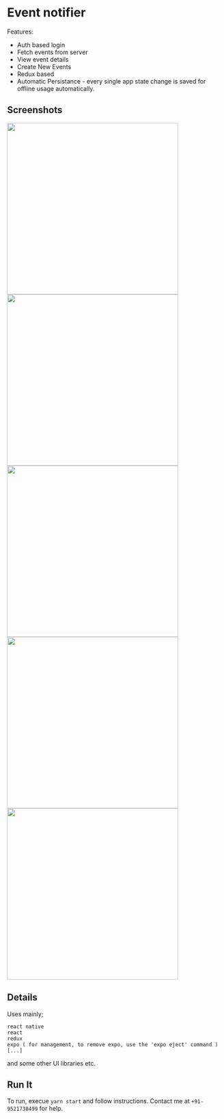 # Event notifier

Features:

- Auth based login
- Fetch events from server
- View event details
- Create New Events
- Redux based
- Automatic Persistance - every single app state change is saved for offline usage automatically.

## Screenshots

<img src="screenshots/login.png" width="400"/>

<img src="screenshots/home.png" width="400"/>

<img src="screenshots/event.png" width="400"/>

<img src="screenshots/new_event.png" width="400"/>

<img src="screenshots/new_event_time.png" width="400"/>

## Details

Uses mainly;

```
react native
react
redux
expo ( for management, to remove expo, use the 'expo eject' command )
[...]
```

and some other UI libraries etc.

## Run It

To run, execue `yarn start` and follow instructions. Contact me at `+91-9521738499` for help.

